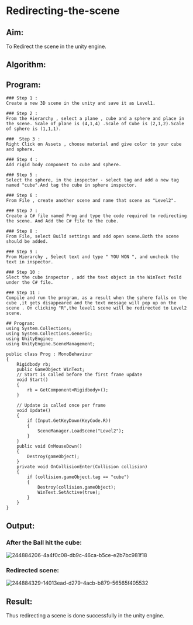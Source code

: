 # Redirecting-the-scene

## Aim:

To Redirect the scene in the unity engine.
## Algorithm:

## Program:
```
### Step 1 :
Create a new 3D scene in the unity and save it as Level1.

### Step 2 :
From the Hierarchy , select a plane , cube and a sphere and place in the scene. Scale of plane is (4,1,4) .Scale of Cube is (2,1,2).Scale of sphere is (1,1,1).

###  Step 3 :
Right Click on Assets , choose material and give color to your cube and sphere.

### Step 4 :
Add rigid body component to cube and sphere.

### Step 5 :
Select the sphere, in the inspector - select tag and add a new tag named "cube".And tag the cube in sphere inspector.

### Step 6 :
From File , create another scene and name that scene as "Level2".

### Step 7 :
Create a C# file named Prog and type the code required to redirecting the scene. And Add the C# file to the cube.

### Step 8 :
From File, select Build settings and add open scene.Both the scene should be added.

### Step 9 :
From Hierarchy , Select text and type " YOU WON ", and uncheck the text in inspector.

### Step 10 :
Slect the cube inspector , add the text object in the WinText feild under the C# file.

### Step 11 :
Compile and run the program, as a result when the sphere falls on the cube ,it gets disappeared and the text message will pop up on the scene . On clicking "R",the level1 scene will be redirected to Level2 scene.

## Program:
using System.Collections;
using System.Collections.Generic;
using UnityEngine;
using UnityEngine.SceneManagement;

public class Prog : MonoBehaviour
{
    Rigidbody rb;
    public GameObject WinText;
    // Start is called before the first frame update
    void Start()
    {
        rb = GetComponent<Rigidbody>();
    }

    // Update is called once per frame
    void Update()
    {
        if (Input.GetKeyDown(KeyCode.R))
        {
            SceneManager.LoadScene("Level2");
        }
    }
    public void OnMouseDown()
    {
        Destroy(gameObject);
    }
    private void OnCollisionEnter(Collision collision)
    {
        if (collision.gameObject.tag == "cube")
        {
            Destroy(collision.gameObject);
            WinText.SetActive(true);
        }
    }
}
```
## Output:
### After the Ball hit the cube:
![244884206-4a4f0c08-db9c-46ca-b5ce-e2b7bc981f18](https://github.com/MEENA155/Redirecting-the-scene/assets/94677128/c721e22f-91ee-45a7-a5cf-2c44813738cf)

### Redirected scene:
![244884329-14013ead-d279-4acb-b879-56565f405532](https://github.com/MEENA155/Redirecting-the-scene/assets/94677128/63e11056-f3c9-4b0c-b15a-8a0595e3e05e)

## Result:
Thus redirecting a scene is done successfully in the unity engine.
